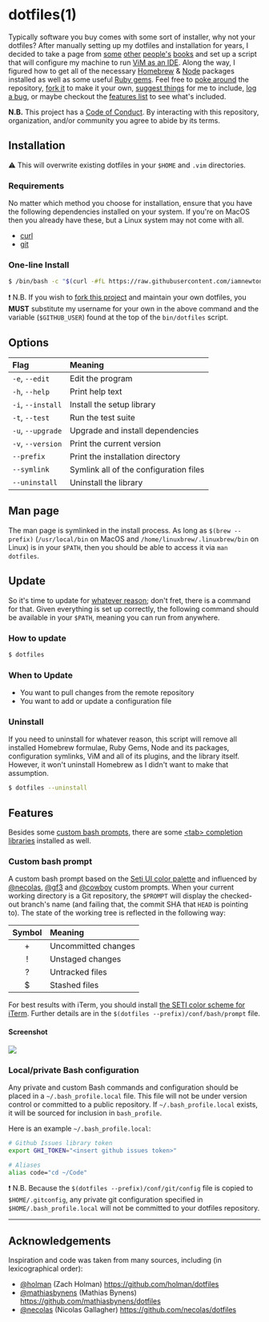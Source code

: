 # dotfiles(1)

Typically software you buy comes with some sort of installer, why not your dotfiles? After manually setting up my dotfiles and installation for years, I decided to take a page from [some](https://github.com/necolas) [other](https://github.com/mathiasbynens) [people's](https://github.com/cowboy) [books](http://dotfiles.github.io) and set up a script that will configure my machine to run [ViM as an IDE](http://blog.sanctum.geek.nz/series/unix-as-ide/).  Along the way, I figured how to get all of the necessary [Homebrew](http://braumeister.org) & [Node](https://www.npmjs.org) packages installed as well as some useful [Ruby gems](http://rubygems.org). Feel free to [poke around](https://github.com/iamnewton/dotfiles/commits/main) the repository, [fork it](https://github.com/iamnewton/dotfiles/fork) to make it your own, [suggest things](https://github.com/iamnewton/dotfiles/issues?labels=feature+request) for me to include, [log a bug](https://github.com/iamnewton/dotfiles/issues/new), or maybe checkout the [features list](#features) to see what's included.

**N.B.** This project has a [Code of Conduct](./.github/CODE_OF_CONDUCT.md). By interacting with this repository, organization, and/or community you agree to abide by its terms.

## Installation

:warning: This will overwrite existing dotfiles in your `$HOME` and `.vim` directories.

### Requirements

No matter which method you choose for installation, ensure that you have the following dependencies installed on your system.  If you're on MacOS then you already have these, but a Linux system may not come with all.

* [curl](http://curl.haxx.se)
* [git](http://git-scm.com)

### One-line Install

```bash
$ /bin/bash -c "$(curl -#fL https://raw.githubusercontent.com/iamnewton/dotfiles/main/bin/install)"
```

:exclamation: N.B. If you wish to [fork this project](https://github.com/iamnewton/dotfiles/fork) and maintain your own dotfiles, you **MUST** substitute my username for your own in the above command and the variable (`$GITHUB_USER`) found at the top of the `bin/dotfiles` script.

## Options

| Flag              | Meaning                                |
| :-----------------| :------------------------------------- |
| `-e`, `--edit`    | Edit the program                       |
| `-h`, `--help`    | Print help text                        |
| `-i`, `--install` | Install the setup library              |
| `-t`, `--test`    | Run the test suite                     |
| `-u`, `--upgrade` | Upgrade and install dependencies       |
| `-v`, `--version` | Print the current version              |
| `--prefix`        | Print the installation directory       |
| `--symlink`       | Symlink all of the configuration files |
| `--uninstall`     | Uninstall the library                  |

## Man page

The man page is symlinked in the install process. As long as `$(brew --prefix)` (`/usr/local/bin` on MacOS and `/home/linuxbrew/.linuxbrew/bin` on Linux) is in your `$PATH`, then you should be able to access it via `man dotfiles`.

## Update

So it's time to update for [whatever reason](#when-to-update); don't fret, there is a command for that. Given everything is set up correctly, the following command should be available in your `$PATH`, meaning you can run from anywhere.

### How to update

```bash
$ dotfiles
```

### When to Update

* You want to pull changes from the remote repository
* You want to add or update a configuration file

### Uninstall

If you need to uninstall for whatever reason, this script will remove all installed Homebrew formulae, Ruby Gems, Node and its packages, configuration symlinks, ViM and all of its plugins, and the library itself.  However, it won't uninstall Homebrew as I didn't want to make that assumption.

```bash
$ dotfiles --uninstall
```

## Features

Besides some [custom bash prompts](#shell-custom-bash-prompt), there are some [&lt;tab&gt; completion libraries](https://github.com/iamnewton/dotfiles/wiki/-tab--Completion) installed as well.

### Custom bash prompt

A custom bash prompt based on the [Seti UI color palette](https://github.com/jesseweed/seti-ui) and influenced by [@necolas](https://github.com/necolas), [@gf3](https://github.com/gf3) and [@cowboy](https://github.com/cowboy) custom prompts. When your current working directory is a Git repository, the `$PROMPT` will display the checked-out branch's name (and failing that, the commit SHA that `HEAD` is pointing to). The state of the working tree is reflected in the following way:

| Symbol | Meaning                          |
| :----: | :------------------------------- |
| +      | Uncommitted changes              |
| !      | Unstaged changes                 |
| ?      | Untracked files                  |
| $      | Stashed files                    |

For best results with iTerm, you should install [the SETI color scheme for iTerm](https://github.com/willmanduffy/seti-iterm). Further details are in the `$(dotfiles --prefix)/conf/bash/prompt` file.

#### Screenshot

![](https://iamnewton.github.io/cdn/images/dotfiles-screenshot-v2.png)

### Local/private Bash configuration

Any private and custom Bash commands and configuration should be placed in a `~/.bash_profile.local` file. This file will not be under version control or committed to a public repository. If `~/.bash_profile.local` exists, it will be sourced for inclusion in `bash_profile`.

Here is an example `~/.bash_profile.local`:

```bash
# Github Issues library token
export GHI_TOKEN="<insert github issues token>"

# Aliases
alias code="cd ~/Code"
```

:exclamation: N.B. Because the `$(dotfiles --prefix)/conf/git/config` file is copied to `$HOME/.gitconfig`, any private git configuration specified in `$HOME/.bash_profile.local` will not be committed to your dotfiles repository.

* * *

## Acknowledgements

Inspiration and code was taken from many sources, including (in lexicographical order):

* [@holman](https://github.com/holman) (Zach Holman) https://github.com/holman/dotfiles
* [@mathiasbynens](https://github.com/mathiasbynens) (Mathias Bynens) https://github.com/mathiasbynens/dotfiles
* [@necolas](https://github.com/necolas) (Nicolas Gallagher) https://github.com/necolas/dotfiles

[vim-ctags]: http://andrew.stwrt.ca/posts/vim-ctags "Vim and Ctags"
